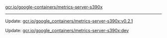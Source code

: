 [gcr.io/google-containers/metrics-server-s390x](https://hub.docker.com/r/cruse/metrics-server-s390x/tags/) 

----
Update: [gcr.io/google_containers/metrics-server-s390x:v0.2.1](https://hub.docker.com/r/cruse/metrics-server-s390x/tags/)

Update: [gcr.io/google_containers/metrics-server-s390x:dev](https://hub.docker.com/r/cruse/metrics-server-s390x/tags/)

